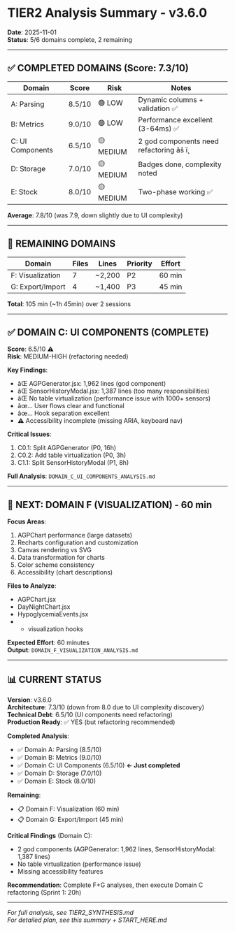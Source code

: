 # TIER2 Analysis Summary - v3.6.0

**Date**: 2025-11-01  
**Status**: 5/6 domains complete, 2 remaining

---

## ✅ COMPLETED DOMAINS (Score: 7.3/10)

| Domain | Score | Risk | Notes |
|--------|-------|------|-------|
| A: Parsing | 8.5/10 | 🟢 LOW | Dynamic columns + validation ✅ |
| B: Metrics | 9.0/10 | 🟢 LOW | Performance excellent (3-64ms) ✅ |
| C: UI Components | 6.5/10 | 🟡 MEDIUM | 2 god components need refactoring âš ï¸ |
| D: Storage | 7.0/10 | 🟡 MEDIUM | Badges done, complexity noted |
| E: Stock | 8.0/10 | 🟡 MEDIUM | Two-phase working ✅ |

**Average**: 7.8/10 (was 7.9, down slightly due to UI complexity)

---

## 🔄 REMAINING DOMAINS

| Domain | Files | Lines | Priority | Effort |
|--------|-------|-------|----------|--------|
| F: Visualization | 7 | ~2,200 | P2 | 60 min |
| G: Export/Import | 4 | ~1,400 | P3 | 45 min |

**Total**: 105 min (~1h 45min) over 2 sessions

---

## ✅ DOMAIN C: UI COMPONENTS (COMPLETE)

**Score**: 6.5/10 ⚠️  
**Risk**: MEDIUM-HIGH (refactoring needed)

**Key Findings**:
- âŒ AGPGenerator.jsx: 1,962 lines (god component)
- âŒ SensorHistoryModal.jsx: 1,387 lines (too many responsibilities)
- âŒ No table virtualization (performance issue with 1000+ sensors)
- âœ… User flows clear and functional
- âœ… Hook separation excellent
- ⚠️ Accessibility incomplete (missing ARIA, keyboard nav)

**Critical Issues**:
1. C0.1: Split AGPGenerator (P0, 16h)
2. C0.2: Add table virtualization (P0, 3h)
3. C1.1: Split SensorHistoryModal (P1, 8h)

**Full Analysis**: `DOMAIN_C_UI_COMPONENTS_ANALYSIS.md`

---

## 🎯 NEXT: DOMAIN F (VISUALIZATION) - 60 min

**Focus Areas**:
1. AGPChart performance (large datasets)
2. Recharts configuration and customization
3. Canvas rendering vs SVG
4. Data transformation for charts
5. Color scheme consistency
6. Accessibility (chart descriptions)

**Files to Analyze**:
- AGPChart.jsx
- DayNightChart.jsx
- HypoglycemiaEvents.jsx
- + visualization hooks

**Expected Effort**: 60 minutes  
**Output**: `DOMAIN_F_VISUALIZATION_ANALYSIS.md`

---

## 📊 CURRENT STATUS

**Version**: v3.6.0  
**Architecture**: 7.3/10 (down from 8.0 due to UI complexity discovery)  
**Technical Debt**: 6.5/10 (UI components need refactoring)  
**Production Ready**: ✅ YES (but refactoring recommended)

**Completed Analysis**:
- ✅ Domain A: Parsing (8.5/10)
- ✅ Domain B: Metrics (9.0/10)
- ✅ Domain C: UI Components (6.5/10) **← Just completed**
- ✅ Domain D: Storage (7.0/10)
- ✅ Domain E: Stock (8.0/10)

**Remaining**:
- 📋 Domain F: Visualization (60 min)
- 📋 Domain G: Export/Import (45 min)

**Critical Findings** (Domain C):
- 2 god components (AGPGenerator: 1,962 lines, SensorHistoryModal: 1,387 lines)
- No table virtualization (performance issue)
- Missing accessibility features

**Recommendation**: Complete F+G analyses, then execute Domain C refactoring (Sprint 1: 20h)

---

*For full analysis, see TIER2_SYNTHESIS.md*  
*For detailed plan, see this summary + START_HERE.md*

